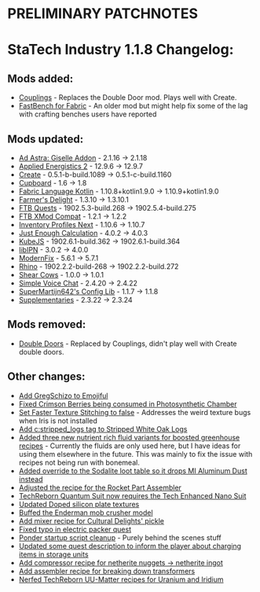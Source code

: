 # PRELIMINARY PATCHNOTES
# StaTech Industry 1.1.8 Changelog:

## Mods added:
- [Couplings](https://www.curseforge.com/minecraft/mc-mods/couplings) - Replaces the Double Door mod. Plays well with Create.
- [FastBench for Fabric](https://www.curseforge.com/minecraft/mc-mods/fastbench-for-fabric) - An older mod but might help fix some of the lag with crafting benches users have reported

## Mods updated:
- [Ad Astra: Giselle Addon](https://www.curseforge.com/minecraft/mc-mods/ad-astra-giselle-addon) - 2.1.16 -> 2.1.18
- [Applied Energistics 2](https://www.curseforge.com/minecraft/mc-mods/applied-energistics-2) - 12.9.6 -> 12.9.7
- [Create](https://www.curseforge.com/minecraft/mc-mods/create-fabric) - 0.5.1-b-build.1089 -> 0.5.1-c-build.1160
- [Cupboard](https://www.curseforge.com/minecraft/mc-mods/cupboard) - 1.6 -> 1.8
- [Fabric Language Kotlin](https://www.curseforge.com/minecraft/mc-mods/fabric-language-kotlin) - 1.10.8+kotlin1.9.0 -> 1.10.9+kotlin1.9.0
- [Farmer's Delight](https://www.curseforge.com/minecraft/mc-mods/farmers-delight-fabric) - 1.3.10 -> 1.3.10.1
- [FTB Quests](https://www.curseforge.com/minecraft/mc-mods/ftb-quests-fabric) - 1902.5.3-build.268 -> 1902.5.4-build.275
- [FTB XMod Compat](https://www.curseforge.com/minecraft/mc-mods/ftb-xmod-compat) - 1.2.1 -> 1.2.2
- [Inventory Profiles Next](https://www.curseforge.com/minecraft/mc-mods/inventory-profiles-next) - 1.10.6 -> 1.10.7
- [Just Enough Calculation](https://www.curseforge.com/minecraft/mc-mods/just-enough-calculation) - 4.0.2 -> 4.0.3
- [KubeJS](https://www.curseforge.com/minecraft/mc-mods/kubejs) - 1902.6.1-build.362 -> 1902.6.1-build.364
- [libIPN](https://www.curseforge.com/minecraft/mc-mods/libipn) - 3.0.2 -> 4.0.0
- [ModernFix](https://www.curseforge.com/minecraft/mc-mods/modernfix) - 5.6.1 -> 5.7.1
- [Rhino](https://www.curseforge.com/minecraft/mc-mods/rhino) - 1902.2.2-build-268 -> 1902.2.2-build.272
- [Shear Cows](https://www.curseforge.com/minecraft/mc-mods/shear-cows) - 1.0.0 -> 1.0.1
- [Simple Voice Chat](https://www.curseforge.com/minecraft/mc-mods/simple-voice-chat) - 2.4.20 -> 2.4.22
- [SuperMartijn642's Config Lib](https://www.curseforge.com/minecraft/mc-mods/supermartijn642s-config-lib) - 1.1.7 -> 1.1.8
- [Supplementaries](https://www.curseforge.com/minecraft/mc-mods/supplementaries) - 2.3.22 -> 2.3.24

## Mods removed:
- [Double Doors](https://www.curseforge.com/minecraft/mc-mods/double-doors) - Replaced by Couplings, didn't play well with Create double doors.

## Other changes:
- [Add GregSchizo to Emojiful](https://github.com/TheStaticVoid/StaTech-Industry/issues/396)
- [Fixed Crimson Berries being consumed in Photosynthetic Chamber](https://github.com/TheStaticVoid/StaTech-Industry/issues/396)
- [Set Faster Texture Stitching to false](https://github.com/TheStaticVoid/StaTech-Industry/issues/398) - Addresses the weird texture bugs when Iris is not installed
- [Add c:stripped_logs tag to Stripped White Oak Logs](https://github.com/TheStaticVoid/StaTech-Industry/issues/400)
- [Added three new nutrient rich fluid variants for boosted greenhouse recipes](https://github.com/TheStaticVoid/StaTech-Industry/issues/403) - Currently the fluids are only used here, but I have ideas for using them elsewhere in the future. This was mainly to fix the issue with recipes not being run with bonemeal.
- [Added override to the Sodalite loot table so it drops MI Aluminum Dust instead](https://github.com/TheStaticVoid/StaTech-Industry/issues/405)
- [Adjusted the recipe for the Rocket Part Assembler](https://github.com/TheStaticVoid/StaTech-Industry/issues/406)
- [TechReborn Quantum Suit now requires the Tech Enhanced Nano Suit](https://github.com/TheStaticVoid/StaTech-Industry/issues/407)
- [Updated Doped silicon plate textures](https://github.com/TheStaticVoid/StaTech-Industry/issues/409)
- [Buffed the Enderman mob crusher model](https://github.com/TheStaticVoid/StaTech-Industry/issues/414)
- [Add mixer recipe for Cultural Delights' pickle](https://github.com/TheStaticVoid/StaTech-Industry/issues/410)
- [Fixed typo in electric packer quest](https://github.com/TheStaticVoid/StaTech-Industry/pull/416/commits/03f1b6742aa8f5bba9d2ee3edcdd254e5a40a1ee)
- [Ponder startup script cleanup](https://github.com/TheStaticVoid/StaTech-Industry/issues/395) - Purely behind the scenes stuff
- [Updated some quest description to inform the player about charging items in storage units](https://github.com/TheStaticVoid/StaTech-Industry/issues/411)
- [Add compressor recipe for netherite nuggets -> netherite ingot](https://github.com/TheStaticVoid/StaTech-Industry/issues/418)
- [Add assembler recipe for breaking down transformers](https://github.com/TheStaticVoid/StaTech-Industry/issues/419)
- [Nerfed TechReborn UU-Matter recipes for Uranium and Iridium](https://github.com/TheStaticVoid/StaTech-Industry/issues/413)